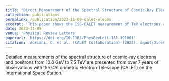 ```yaml
---
title: "Direct Measurement of the Spectral Structure of Cosmic-Ray Electrons+Positrons in the TeV Region with CALET on the International Space Station"
collection: publications
permalink: /publication/2023-11-09-calet-elepos
excerpt: 'This paper shows the ISS-CALET measurement of TeV electrons and positrons.'
date: 2023-11-09
venue: 'Physical Review Letters'
paperurl: 'https://doi.org/10.1103/PhysRevLett.131.191001'
citation: 'Adriani, O. et al. (CALET Collaboration) (2023). &quot;Direct Measurement of the Spectral Structure of Cosmic-Ray Electrons+Positrons in the TeV Region with CALET on the International Space Station&quot; <i>Physical Review Letters</i>. 131, 191001'
---
```


Detailed measurements of the spectral structure of cosmic-ray electrons and positrons from 10.6 GeV to 7.5 TeV are presented from over 7 years of observations with the CALorimetric Electron Telescope (CALET) on the International Space Station. 
